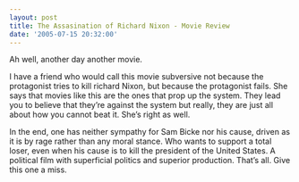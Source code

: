 ```yaml
---
layout: post
title: The Assasination of Richard Nixon - Movie Review
date: '2005-07-15 20:32:00'
---
```


Ah well, another day another movie.

I have a friend who would call this movie subversive not because the protagonist tries to kill richard Nixon, but because the protagonist fails. She says that movies like this are the ones that prop up the system. They lead you to believe that they&rsquo;re against the system but really, they are just all about how you cannot beat it. She&rsquo;s right as well.

In the end, one has neither sympathy for Sam Bicke nor his cause, driven as it is by rage rather than any moral stance. Who wants to support a total loser, even when his cause is to kill the president of the United States. A political film with superficial politics and superior production. That&rsquo;s all. Give this one a miss.